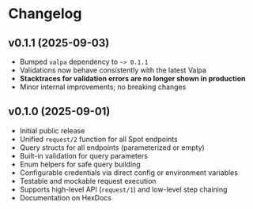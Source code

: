 # Changelog

## v0.1.1 (2025-09-03)

- Bumped `valpa` dependency to `~> 0.1.1`
- Validations now behave consistently with the latest Valpa
- **Stacktraces for validation errors are no longer shown in production**
- Minor internal improvements; no breaking changes

## v0.1.0 (2025-09-01)

- Initial public release
- Unified `request/2` function for all Spot endpoints
- Query structs for all endpoints (parameterized or empty)
- Built-in validation for query parameters
- Enum helpers for safe query building
- Configurable credentials via direct config or environment variables
- Testable and mockable request execution
- Supports high-level API (`request/1`) and low-level step chaining
- Documentation on HexDocs

